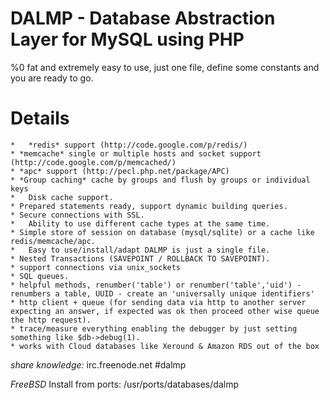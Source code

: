 DALMP - Database Abstraction Layer for MySQL using PHP 
======================================================

%0 fat and extremely easy to use, just one file, define some constants and you are ready to go.

Details
=======

	*	*redis* support (http://code.google.com/p/redis/)
	* *memcache* single or multiple hosts and socket support (http://code.google.com/p/memcached/)
	* *apc* support (http://pecl.php.net/package/APC)
	* *Group caching* cache by groups and flush by groups or individual keys
	*	Disk cache support.
	* Prepared statements ready, support dynamic building queries.
	* Secure connections with SSL.
	*	Ability to use different cache types at the same time.
	* Simple store of session on database (mysql/sqlite) or a cache like redis/memcache/apc.
	*	Easy to use/install/adapt DALMP is just a single file.
	* Nested Transactions (SAVEPOINT / ROLLBACK TO SAVEPOINT).
	* support connections via unix_sockets 
	* SQL queues.
	* helpful methods, renumber('table') or renumber('table','uid') - renumbers a table, UUID - create an 'universally unique identifiers'
	* http client + queue (for sending data via http to another server expecting an answer, if expected was ok then proceed other wise queue the http request).
	* trace/measure everything enabling the debugger by just setting something like $db->debug(1).
	* works with Cloud databases like Xeround & Amazon RDS out of the box

_share knowledge:_ irc.freenode.net #dalmp

*FreeBSD*
Install from ports: /usr/ports/databases/dalmp
